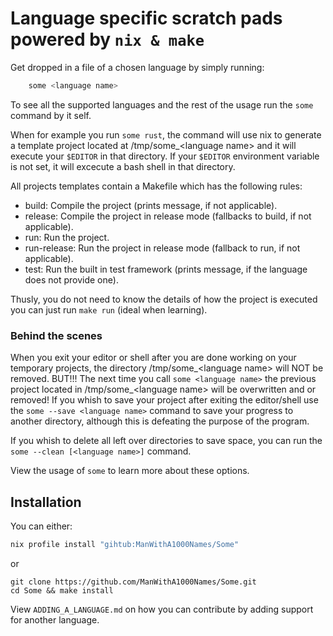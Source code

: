 # Language specific scratch pads powered by `nix & make`

Get dropped in a file of a chosen language by simply running:

```sh
    some <language name>
```

To see all the supported languages and the rest of the usage run the `some` command by it self.

When for example you run `some rust`, the command will use nix to generate a template project
located at /tmp/some\_\<language name\> and it will execute your `$EDITOR` in that directory.
If your `$EDITOR` environment variable is not set, it will excecute a bash shell in that directory.

All projects templates contain a Makefile which has the following rules:

- build: Compile the project (prints message, if not applicable).
- release: Compile the project in release mode (fallbacks to build, if not applicable).
- run: Run the project.
- run-release: Run the project in release mode (fallback to run, if not applicable).
- test: Run the built in test framework (prints message, if the language does not provide one).

Thusly, you do not need to know the details of how the project is executed you can just run `make run` (ideal when learning).

### Behind the scenes

When you exit your editor or shell after you are done working on your temporary projects, the directory /tmp/some\_\<language name\> will NOT be removed.
BUT!!! The next time you call `some <language name>` the previous project located in /tmp/some\_\<language name\> will be overwritten and or removed!
If you whish to save your project after exiting the editor/shell use the `some --save <language name>` command to save your progress to another directory, although this is defeating the purpose of the program.

If you whish to delete all left over directories to save space, you can run the `some --clean [<language name>]` command.

View the usage of `some` to learn more about these options.

## Installation

You can either:

```sh
nix profile install "gihtub:ManWithA1000Names/Some"
```

or

```
git clone https://github.com/ManWithA1000Names/Some.git
cd Some && make install
```

View `ADDING_A_LANGUAGE.md` on how you can contribute by adding support for another language.

